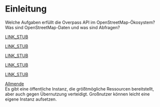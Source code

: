 Einleitung
==========

Welche Aufgaben erfüllt die Overpass API im OpenStreetMap-Ökosystem?
Was sind OpenStreetMap-Daten und was sind Abfragen?

[LINK_STUB](preface.md)

[LINK_STUB](osm_data_model.md)

[LINK_STUB](glossary.md)

[LINK_STUB](design.md)

[LINK_STUB](assertions.md)

[Allmende](commons.md)  
Es gibt eine öffentliche Instanz, die größtmögliche Ressourcen bereitstellt,
aber auch gegen Übernutzung verteidigt.
Großnutzer können leicht eine eigene Instanz aufsetzen.

